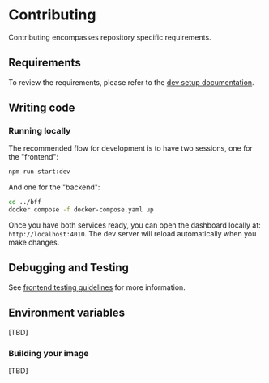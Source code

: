 [dev setup documentation]: docs/dev-setup.md#requirements

# Contributing

Contributing encompasses repository specific requirements.

## Requirements

To review the requirements, please refer to the [dev setup documentation].

## Writing code

### Running locally

The recommended flow for development is to have two sessions, one for the "frontend":

```bash
npm run start:dev
```

And one for the "backend":

```bash
cd ../bff
docker compose -f docker-compose.yaml up
```

Once you have both services ready, you can open the dashboard locally at: `http://localhost:4010`. The dev server will reload automatically when you make changes.


## Debugging and Testing

See [frontend testing guidelines](docs/testing.md) for more information.

## Environment variables

[TBD]

### Building your image

[TBD]